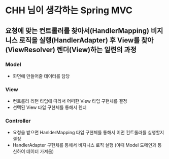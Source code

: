 # CHH 님이 생각하는 Spring MVC

## 요청에 맞는 컨트롤러를 찾아서(HandlerMapping) 비지니스 로직을 실행(HandlerAdapter) 후 View를 찾아(ViewResolver) 렌더(View)하는 일련의 과정

### Model
 - 화면에 만들어줄 데이터를 담당

### View
 - 컨트롤러 리턴 타입에 따라서 어떠한 View 타입 구현체를 결정
 - 선택된 View 타입 구현체를 통해서 렌더

### Controller
 - 요청을 받으면 HanlderMapping 타입 구현체를 통해서 어떤 컨트롤러를 실행할지 결정
 - HandlerAdapter 구현체를 통해서 비지니스 로직 실행 (이때 Model 도메인과 통신하여 데이터 가져옴)
